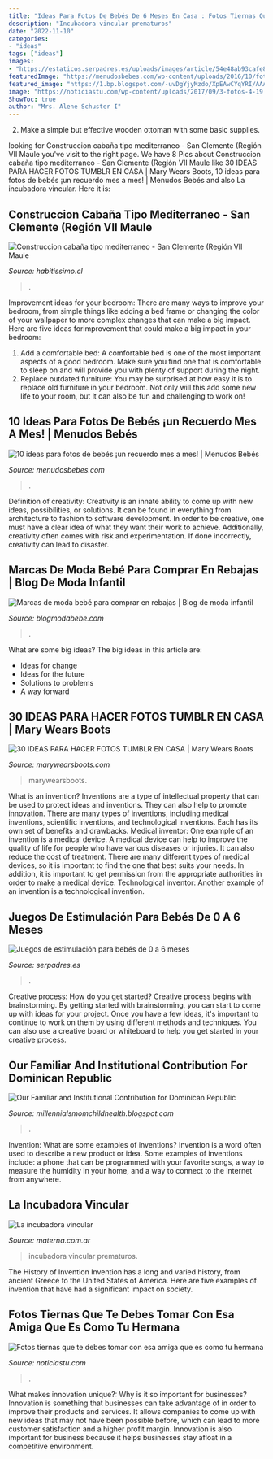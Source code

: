 ```yaml
---
title: "Ideas Para Fotos De Bebés De 6 Meses En Casa : Fotos Tiernas Que Te Debes Tomar Con Esa Amiga Que Es Como Tu Hermana"
description: "Incubadora vincular prematuros"
date: "2022-11-10"
categories:
- "ideas"
tags: ["ideas"]
images:
- "https://estaticos.serpadres.es/uploads/images/article/54e48ab93cafe8db727295f4/estimulacion-bebe_0.jpg"
featuredImage: "https://menudosbebes.com/wp-content/uploads/2016/10/fotos-de-bebes-mes-a-mes-10.jpg"
featured_image: "https://1.bp.blogspot.com/-uvDgYjyMzdo/XpEAwCYqYRI/AAAAAAAAM9c/3DS7dHUktSQdrSRkrhfrNDobG36GS1PDQCNcBGAsYHQ/s1600/fotos%2Btumblr%2Bcasa.JPG"
image: "https://noticiastu.com/wp-content/uploads/2017/09/3-fotos-4-19.jpg"
ShowToc: true
author: "Mrs. Alene Schuster I"
---
```



2. Make a simple but effective wooden ottoman with some basic supplies.

	

		
looking for Construccion cabaña tipo mediterraneo - San Clemente (Región VII Maule you've visit to the right page. We have 8 Pics about Construccion cabaña tipo mediterraneo - San Clemente (Región VII Maule like 30 IDEAS PARA HACER FOTOS TUMBLR EN CASA | Mary Wears Boots, 10 ideas para fotos de bebés ¡un recuerdo mes a mes! | Menudos Bebés and also La incubadora vincular. Here it is:
		
    
## Construccion Cabaña Tipo Mediterraneo - San Clemente (Región VII Maule

<img loading=lazy src="https://cl.habcdn.com/photos/quotation/gallery/cabana-de-miguell-109748.jpg" onerror="this.onerror=null;this.src='https://tse1.mm.bing.net/th?id=OIP.lKRKZr_SpZlZfRFW9J3YPwAAAA&amp;pid=15.1';" alt="Construccion cabaña tipo mediterraneo - San Clemente (Región VII Maule">

_Source: habitissimo.cl_

>. 

	

Improvement ideas for your bedroom:
There are many ways to improve your bedroom, from simple things like adding a bed frame or changing the color of your wallpaper to more complex changes that can make a big impact. Here are five ideas forimprovement that could make a big impact in your bedroom: 
1) Add a comfortable bed: A comfortable bed is one of the most important aspects of a good bedroom. Make sure you find one that is comfortable to sleep on and will provide you with plenty of support during the night. 
2) Replace outdated furniture: You may be surprised at how easy it is to replace old furniture in your bedroom. Not only will this add some new life to your room, but it can also be fun and challenging to work on!

    
## 10 Ideas Para Fotos De Bebés ¡un Recuerdo Mes A Mes! | Menudos Bebés

<img loading=lazy src="https://menudosbebes.com/wp-content/uploads/2016/10/fotos-de-bebes-mes-a-mes-10.jpg" onerror="this.onerror=null;this.src='https://tse1.mm.bing.net/th?id=OIP.rTrcSGeB6c43Z8XjZgt-9gHaJ5&amp;pid=15.1';" alt="10 ideas para fotos de bebés ¡un recuerdo mes a mes! | Menudos Bebés">

_Source: menudosbebes.com_

>. 

	

Definition of creativity:
Creativity is an innate ability to come up with new ideas, possibilities, or solutions. It can be found in everything from architecture to fashion to software development. In order to be creative, one must have a clear idea of what they want their work to achieve. Additionally, creativity often comes with risk and experimentation. If done incorrectly, creativity can lead to disaster.

    
## Marcas De Moda Bebé Para Comprar En Rebajas | Blog De Moda Infantil

<img loading=lazy src="https://www.blogmodabebe.com/wp-content/uploads/2016/01/Pili-Carrera-moda-bebe-Blogmodabebe-rebajas-5.jpg" onerror="this.onerror=null;this.src='https://tse1.mm.bing.net/th?id=OIP.YAIBtXmc6xU5z19FdyfH_gHaHa&amp;pid=15.1';" alt="Marcas de moda bebé para comprar en rebajas | Blog de moda infantil">

_Source: blogmodabebe.com_

>. 

	

What are some big ideas?
The big ideas in this article are: 
- Ideas for change 
- Ideas for the future 
- Solutions to problems
- A way forward

    
## 30 IDEAS PARA HACER FOTOS TUMBLR EN CASA | Mary Wears Boots

<img loading=lazy src="https://1.bp.blogspot.com/-uvDgYjyMzdo/XpEAwCYqYRI/AAAAAAAAM9c/3DS7dHUktSQdrSRkrhfrNDobG36GS1PDQCNcBGAsYHQ/s1600/fotos%2Btumblr%2Bcasa.JPG" onerror="this.onerror=null;this.src='https://tse4.mm.bing.net/th?id=OIP.8USuW8eGf1lY77wwViVZxQHaLH&amp;pid=15.1';" alt="30 IDEAS PARA HACER FOTOS TUMBLR EN CASA | Mary Wears Boots">

_Source: marywearsboots.com_

>marywearsboots. 

	

What is an invention?
Inventions are a type of intellectual property that can be used to protect ideas and inventions. They can also help to promote innovation. There are many types of inventions, including medical inventions, scientific inventions, and technological inventions. Each has its own set of benefits and drawbacks.
Medical inventor: 
One example of an invention is a medical device. A medical device can help to improve the quality of life for people who have various diseases or injuries. It can also reduce the cost of treatment. 
There are many different types of medical devices, so it is important to find the one that best suits your needs. In addition, it is important to get permission from the appropriate authorities in order to make a medical device. 
Technological inventor: 
Another example of an invention is a technological invention.

    
## Juegos De Estimulación Para Bebés De 0 A 6 Meses

<img loading=lazy src="https://estaticos.serpadres.es/uploads/images/article/54e48ab93cafe8db727295f4/estimulacion-bebe_0.jpg" onerror="this.onerror=null;this.src='https://tse4.mm.bing.net/th?id=OIP.do41jX5Td0V0B-X1mntmKwHaFj&amp;pid=15.1';" alt="Juegos de estimulación para bebés de 0 a 6 meses">

_Source: serpadres.es_

>. 

	

Creative process: How do you get started?
Creative process begins with brainstorming. By getting started with brainstorming, you can start to come up with ideas for your project. Once you have a few ideas, it's important to continue to work on them by using different methods and techniques. You can also use a creative board or whiteboard to help you get started in your creative process.

    
## Our Familiar And Institutional Contribution For Dominican Republic

<img loading=lazy src="https://lh6.googleusercontent.com/proxy/15rVgd2rZ_EGguLhU3ReUtrNvzaDxF82gHkDaTajgu1ad6K5-kFhmen4nEN3IMJ4a2izX26K41WH_imq55nw5u5M1GM=w1200-h630-n-k-no-nu" onerror="this.onerror=null;this.src='https://tse3.mm.bing.net/th?id=OIP.3ntUNG7UhCS5tXwiFumOvAHaFj&amp;pid=15.1';" alt="Our Familiar and Institutional Contribution for Dominican Republic">

_Source: millennialsmomchildhealth.blogspot.com_

>. 

	

Invention: What are some examples of inventions?
Invention is a word often used to describe a new product or idea. Some examples of inventions include: a phone that can be programmed with your favorite songs, a way to measure the humidity in your home, and a way to connect to the internet from anywhere.

    
## La Incubadora Vincular

<img loading=lazy src="http://www.materna.com.ar/portals/0/Bebe-20234-la-incubadora-vincular-126938195.jpg" onerror="this.onerror=null;this.src='https://tse1.mm.bing.net/th?id=OIP.VXJ_B3Mbeb9a6gHUu7ecWQHaF6&amp;pid=15.1';" alt="La incubadora vincular">

_Source: materna.com.ar_

>incubadora vincular prematuros. 

	

The History of Invention
Invention has a long and varied history, from ancient Greece to the United States of America. Here are five examples of invention that have had a significant impact on society.

    
## Fotos Tiernas Que Te Debes Tomar Con Esa Amiga Que Es Como Tu Hermana

<img loading=lazy src="https://noticiastu.com/wp-content/uploads/2017/09/3-fotos-4-19.jpg" onerror="this.onerror=null;this.src='https://tse1.mm.bing.net/th?id=OIP.nIE4jgAwus-mWdo_rZCCygHaD3&amp;pid=15.1';" alt="Fotos tiernas que te debes tomar con esa amiga que es como tu hermana">

_Source: noticiastu.com_

>. 

	

What makes innovation unique?: Why is it so important for businesses?
Innovation is something that businesses can take advantage of in order to improve their products and services. It allows companies to come up with new ideas that may not have been possible before, which can lead to more customer satisfaction and a higher profit margin. Innovation is also important for business because it helps businesses stay afloat in a competitive environment.

